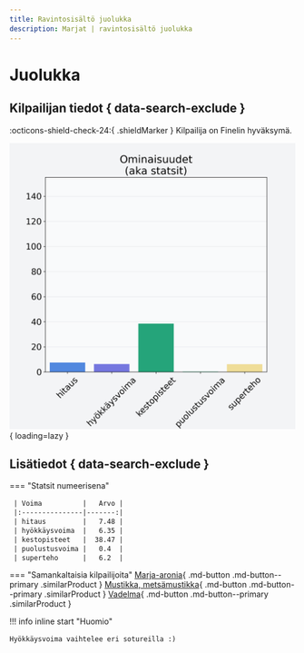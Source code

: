```yaml
---
title: Ravintosisältö juolukka
description: Marjat | ravintosisältö juolukka
---
```


# Juolukka


## Kilpailijan tiedot { data-search-exclude }

:octicons-shield-check-24:{ .shieldMarker } Kilpailija on Finelin hyväksymä.

![Juolukka](./images/juolukka.png){ loading=lazy }

## Lisätiedot { data-search-exclude }
=== "Statsit numeerisena"

     | Voima          |   Arvo |
     |:---------------|-------:|
     | hitaus         |   7.48 |
     | hyökkäysvoima  |   6.35 |
     | kestopisteet   |  38.47 |
     | puolustusvoima |   0.4  |
     | superteho      |   6.2  |

=== "Samankaltaisia kilpailijoita"
    [Marja-aronia](/marja-aronia){ .md-button .md-button--primary .similarProduct }
    [Mustikka, metsämustikka](/mustikka-metsamustikka){ .md-button .md-button--primary .similarProduct }
    [Vadelma](/vadelma){ .md-button .md-button--primary .similarProduct }

!!! info inline start "Huomio"

    Hyökkäysvoima vaihtelee eri sotureilla :)
